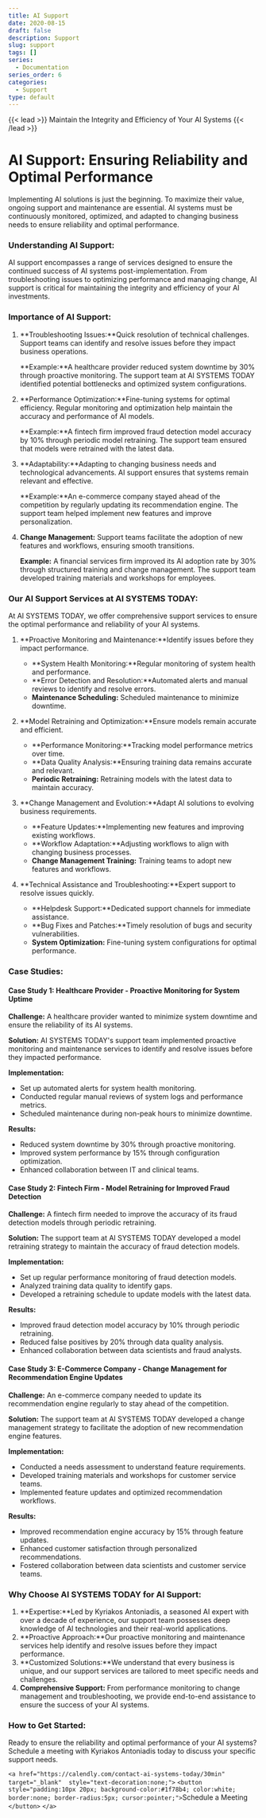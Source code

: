 ```yaml
---
title: AI Support
date: 2020-08-15
draft: false
description: Support
slug: support
tags: []
series:
  - Documentation
series_order: 6
categories:
  - Support
type: default
---
```

{{< lead >}}
Maintain the Integrity and Efficiency of Your AI Systems
{{< /lead >}}

# AI Support: Ensuring Reliability and Optimal Performance

Implementing AI solutions is just the beginning. To maximize their value, ongoing support and maintenance are essential. AI systems must be continuously monitored, optimized, and adapted to changing business needs to ensure reliability and optimal performance.

### Understanding AI Support:

AI support encompasses a range of services designed to ensure the continued success of AI systems post-implementation. From troubleshooting issues to optimizing performance and managing change, AI support is critical for maintaining the integrity and efficiency of your AI investments.

### Importance of AI Support:

1. **Troubleshooting Issues:**Quick resolution of technical challenges. Support teams can identify and resolve issues before they impact business operations.

   **Example:**A healthcare provider reduced system downtime by 30% through proactive monitoring. The support team at AI SYSTEMS TODAY identified potential bottlenecks and optimized system configurations.
2. **Performance Optimization:**Fine-tuning systems for optimal efficiency. Regular monitoring and optimization help maintain the accuracy and performance of AI models.

   **Example:**A fintech firm improved fraud detection model accuracy by 10% through periodic model retraining. The support team ensured that models were retrained with the latest data.
3. **Adaptability:**Adapting to changing business needs and technological advancements. AI support ensures that systems remain relevant and effective.

   **Example:**An e-commerce company stayed ahead of the competition by regularly updating its recommendation engine. The support team helped implement new features and improve personalization.
4. **Change Management:**
   Support teams facilitate the adoption of new features and workflows, ensuring smooth transitions.

   **Example:**
   A financial services firm improved its AI adoption rate by 30% through structured training and change management. The support team developed training materials and workshops for employees.

### Our AI Support Services at AI SYSTEMS TODAY:

At AI SYSTEMS TODAY, we offer comprehensive support services to ensure the optimal performance and reliability of your AI systems.

1. **Proactive Monitoring and Maintenance:**Identify issues before they impact performance.

   - **System Health Monitoring:**Regular monitoring of system health and performance.
   - **Error Detection and Resolution:**Automated alerts and manual reviews to identify and resolve errors.
   - **Maintenance Scheduling:**
     Scheduled maintenance to minimize downtime.
2. **Model Retraining and Optimization:**Ensure models remain accurate and efficient.

   - **Performance Monitoring:**Tracking model performance metrics over time.
   - **Data Quality Analysis:**Ensuring training data remains accurate and relevant.
   - **Periodic Retraining:**
     Retraining models with the latest data to maintain accuracy.
3. **Change Management and Evolution:**Adapt AI solutions to evolving business requirements.

   - **Feature Updates:**Implementing new features and improving existing workflows.
   - **Workflow Adaptation:**Adjusting workflows to align with changing business processes.
   - **Change Management Training:**
     Training teams to adopt new features and workflows.
4. **Technical Assistance and Troubleshooting:**Expert support to resolve issues quickly.

   - **Helpdesk Support:**Dedicated support channels for immediate assistance.
   - **Bug Fixes and Patches:**Timely resolution of bugs and security vulnerabilities.
   - **System Optimization:**
     Fine-tuning system configurations for optimal performance.

### Case Studies:

#### Case Study 1: Healthcare Provider - Proactive Monitoring for System Uptime

**Challenge:**
A healthcare provider wanted to minimize system downtime and ensure the reliability of its AI systems.

**Solution:**
AI SYSTEMS TODAY's support team implemented proactive monitoring and maintenance services to identify and resolve issues before they impacted performance.

**Implementation:**

- Set up automated alerts for system health monitoring.
- Conducted regular manual reviews of system logs and performance metrics.
- Scheduled maintenance during non-peak hours to minimize downtime.

**Results:**

- Reduced system downtime by 30% through proactive monitoring.
- Improved system performance by 15% through configuration optimization.
- Enhanced collaboration between IT and clinical teams.

#### Case Study 2: Fintech Firm - Model Retraining for Improved Fraud Detection

**Challenge:**
A fintech firm needed to improve the accuracy of its fraud detection models through periodic retraining.

**Solution:**
The support team at AI SYSTEMS TODAY developed a model retraining strategy to maintain the accuracy of fraud detection models.

**Implementation:**

- Set up regular performance monitoring of fraud detection models.
- Analyzed training data quality to identify gaps.
- Developed a retraining schedule to update models with the latest data.

**Results:**

- Improved fraud detection model accuracy by 10% through periodic retraining.
- Reduced false positives by 20% through data quality analysis.
- Enhanced collaboration between data scientists and fraud analysts.

#### Case Study 3: E-Commerce Company - Change Management for Recommendation Engine Updates

**Challenge:**
An e-commerce company needed to update its recommendation engine regularly to stay ahead of the competition.

**Solution:**
The support team at AI SYSTEMS TODAY developed a change management strategy to facilitate the adoption of new recommendation engine features.

**Implementation:**

- Conducted a needs assessment to understand feature requirements.
- Developed training materials and workshops for customer service teams.
- Implemented feature updates and optimized recommendation workflows.

**Results:**

- Improved recommendation engine accuracy by 15% through feature updates.
- Enhanced customer satisfaction through personalized recommendations.
- Fostered collaboration between data scientists and customer service teams.

### Why Choose AI SYSTEMS TODAY for AI Support:

1. **Expertise:**Led by Kyriakos Antoniadis, a seasoned AI expert with over a decade of experience, our support team possesses deep knowledge of AI technologies and their real-world applications.
2. **Proactive Approach:**Our proactive monitoring and maintenance services help identify and resolve issues before they impact performance.
3. **Customized Solutions:**We understand that every business is unique, and our support services are tailored to meet specific needs and challenges.
4. **Comprehensive Support:**
   From performance monitoring to change management and troubleshooting, we provide end-to-end assistance to ensure the success of your AI systems.

### How to Get Started:

Ready to ensure the reliability and optimal performance of your AI systems? Schedule a meeting with Kyriakos Antoniadis today to discuss your specific support needs.

`<a href="https://calendly.com/contact-ai-systems-today/30min" 
    target="_blank" 
    style="text-decoration:none;">`
      `<button style="padding:10px 20px; background-color:#1f78b4; color:white; border:none; border-radius:5px; cursor:pointer;">`Schedule a Meeting
      `</button>`
    `</a>`
